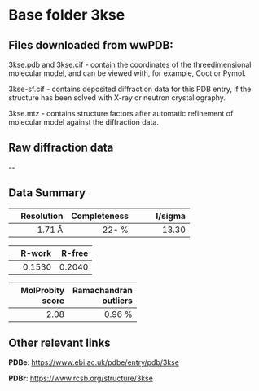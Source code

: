 # Base folder 3kse

## Files downloaded from wwPDB:

3kse.pdb and 3kse.cif - contain the coordinates of the threedimensional molecular model, and can be viewed with, for example, Coot or Pymol.

3kse-sf.cif - contains deposited diffraction data for this PDB entry, if the structure has been solved with X-ray or neutron crystallography.

3kse.mtz - contains structure factors after automatic refinement of molecular model against the diffraction data.

## Raw diffraction data

--<br> 

## Data Summary
|   | Resolution | Completeness| I/sigma |
|---|-------------:|----------------:|--------------:|
|   |1.71 Å|  22- %|<img width=50/>13.30|

|   | **R-work**| **R-free**   
|---|-------------:|----------------:|           
||0.1530|0.2040|

|   |**MolProbity<br>score**| **Ramachandran<br>outliers** 
|---|-------------:|----------------:|
||2.08|0.96 %|

 

 

## Other relevant links 
**PDBe**:  https://www.ebi.ac.uk/pdbe/entry/pdb/3kse
 
**PDBr**: https://www.rcsb.org/structure/3kse 

